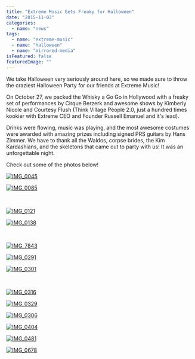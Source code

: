 ```yaml
---
title: "Extreme Music Gets Freaky for Halloween"
date: "2015-11-03"
categories: 
  - name: "news"
tags: 
  - name: "extreme-music"
  - name: "halloween"
  - name: "mirrored-media"
isFeatured: false
featuredImage: ""
---
```


We take Halloween very seriously around here, so we made sure to throw the craziest Halloween Party for our friends at Extreme Music!

On October 27, we packed the Whisky a Go Go in Hollywood with a freaky set of performances by Cirque Berzerk and awesome shows by Kimberly Nicole and Courtesy Flush (Think Village People 2.0, just a hundred times kookier with Extreme CEO and Founder Russell Emanuel and it's lead).

Drinks were flowing, music was playing, and the most awesome costumes were awarded with amazing prizes including signed PRS guitars by Hans Zimmer. We have to thank all the Waldos, corpse brides, the Kim Kardashians, and the skeletons that came out to party with us! It was an unforgettable night.

Check out some of the photos below!

[![IMG_0045](http://www.mirroredmedia.com/wp-content/uploads/2015/11/IMG_0045.jpg)](http://www.mirroredmedia.com/wp-content/uploads/2015/11/IMG_0045.jpg)

[![IMG_0085](http://www.mirroredmedia.com/wp-content/uploads/2015/11/IMG_0085.jpg)](http://www.mirroredmedia.com/wp-content/uploads/2015/11/IMG_0085.jpg)

 

[![IMG_0121](http://www.mirroredmedia.com/wp-content/uploads/2015/11/IMG_0121.jpg)](http://www.mirroredmedia.com/wp-content/uploads/2015/11/IMG_0121.jpg)

[![IMG_0138](http://www.mirroredmedia.com/wp-content/uploads/2015/11/IMG_0138.jpg)](http://www.mirroredmedia.com/wp-content/uploads/2015/11/IMG_0138.jpg)

 

[![IMG_7843](http://www.mirroredmedia.com/wp-content/uploads/2015/11/IMG_7843-e1446583989543-768x1024.jpeg)](http://www.mirroredmedia.com/wp-content/uploads/2015/11/IMG_7843-e1446583989543.jpeg)

[![IMG_0291](http://www.mirroredmedia.com/wp-content/uploads/2015/11/IMG_0291.jpg)](http://www.mirroredmedia.com/wp-content/uploads/2015/11/IMG_0291.jpg)

[![IMG_0301](http://www.mirroredmedia.com/wp-content/uploads/2015/11/IMG_0301.jpg)](http://www.mirroredmedia.com/wp-content/uploads/2015/11/IMG_0301.jpg)

 

[![IMG_0316](http://www.mirroredmedia.com/wp-content/uploads/2015/11/IMG_0316.jpg)](http://www.mirroredmedia.com/wp-content/uploads/2015/11/IMG_0316.jpg)

[![IMG_0329](http://www.mirroredmedia.com/wp-content/uploads/2015/11/IMG_0329.jpg)](http://www.mirroredmedia.com/wp-content/uploads/2015/11/IMG_0329.jpg)

[![IMG_0306](http://www.mirroredmedia.com/wp-content/uploads/2015/11/IMG_0306.jpg)](http://www.mirroredmedia.com/wp-content/uploads/2015/11/IMG_0306.jpg)

[![IMG_0404](http://www.mirroredmedia.com/wp-content/uploads/2015/11/IMG_0404.jpg)](http://www.mirroredmedia.com/wp-content/uploads/2015/11/IMG_0404.jpg)

[![IMG_0481](http://www.mirroredmedia.com/wp-content/uploads/2015/11/IMG_0481.jpg)](http://www.mirroredmedia.com/wp-content/uploads/2015/11/IMG_0481.jpg)

[![IMG_0678](http://www.mirroredmedia.com/wp-content/uploads/2015/11/IMG_0678.jpg)](http://www.mirroredmedia.com/wp-content/uploads/2015/11/IMG_0678.jpg)
